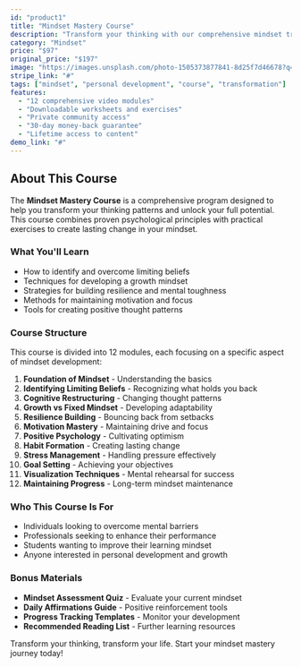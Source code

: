 ```yaml
---
id: "product1"
title: "Mindset Mastery Course"
description: "Transform your thinking with our comprehensive mindset training program."
category: "Mindset"
price: "$97"
original_price: "$197"
image: "https://images.unsplash.com/photo-1505373877841-8d25f7d46678?q=80&w=2672"
stripe_link: "#"
tags: ["mindset", "personal development", "course", "transformation"]
features:
  - "12 comprehensive video modules"
  - "Downloadable worksheets and exercises"
  - "Private community access"
  - "30-day money-back guarantee"
  - "Lifetime access to content"
demo_link: "#"
---
```


## About This Course

The **Mindset Mastery Course** is a comprehensive program designed to help you transform your thinking patterns and unlock your full potential. This course combines proven psychological principles with practical exercises to create lasting change in your mindset.

### What You'll Learn

- How to identify and overcome limiting beliefs
- Techniques for developing a growth mindset
- Strategies for building resilience and mental toughness
- Methods for maintaining motivation and focus
- Tools for creating positive thought patterns

### Course Structure

This course is divided into 12 modules, each focusing on a specific aspect of mindset development:

1. **Foundation of Mindset** - Understanding the basics
2. **Identifying Limiting Beliefs** - Recognizing what holds you back
3. **Cognitive Restructuring** - Changing thought patterns
4. **Growth vs Fixed Mindset** - Developing adaptability
5. **Resilience Building** - Bouncing back from setbacks
6. **Motivation Mastery** - Maintaining drive and focus
7. **Positive Psychology** - Cultivating optimism
8. **Habit Formation** - Creating lasting change
9. **Stress Management** - Handling pressure effectively
10. **Goal Setting** - Achieving your objectives
11. **Visualization Techniques** - Mental rehearsal for success
12. **Maintaining Progress** - Long-term mindset maintenance

### Who This Course Is For

- Individuals looking to overcome mental barriers
- Professionals seeking to enhance their performance
- Students wanting to improve their learning mindset
- Anyone interested in personal development and growth

### Bonus Materials

- **Mindset Assessment Quiz** - Evaluate your current mindset
- **Daily Affirmations Guide** - Positive reinforcement tools
- **Progress Tracking Templates** - Monitor your development
- **Recommended Reading List** - Further learning resources

Transform your thinking, transform your life. Start your mindset mastery journey today!